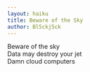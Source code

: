 ```yaml
---
layout: haiku
title: Beware of the Sky
author: Bl5ckj5ck
---
```


Beware of the sky<br>
Data may destroy your jet<br>
Damn cloud computers<br>